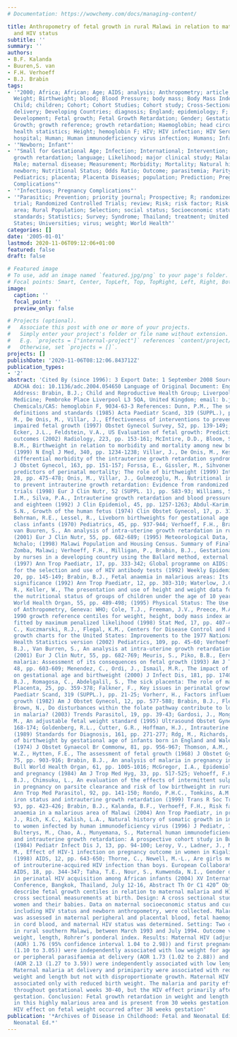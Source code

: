 ```yaml
---
# Documentation: https://wowchemy.com/docs/managing-content/

title: Anthropometry of fetal growth in rural Malawi in relation to maternal malaria
  and HIV status
subtitle: ''
summary: ''
authors:
- B.F. Kalanda
- Buuren,S. van
- F.H. Verhoeff
- B.J. Brabin
tags:
- '"2000; Africa; African; Age; AIDS; analysis; Anthropometry; article; birth; Birth
  Weight; Birthweight; blood; Blood Pressure; body mass; Body Mass Index; Centiles;
  Child; children; Cohort; Cohort Studies; Cohort study; Cross-Sectional Studies;
  delivery; Developing Countries; diagnosis; England; epidemiology; F; Female; Fetal
  Development; Fetal growth; Fetal Growth Retardation; Gender; Gestational Age; Gravidity;
  Growth; growth reference; growth retardation; Haemoglobin; head circumference; Health;
  health statistics; Height; hemoglobin F; HIV; HIV infection; HIV Seropositivity;
  hospital; Human; Human immunodeficiency virus infection; Humans; Infant; Infant"'
- '"Newborn; Infant"'
- '"Small for Gestational Age; Infection; International; Intervention; intrauterine
  growth retardation; language; Likelihood; major clinical study; Malaria; Malawi;
  Male; maternal disease; Measurement; Morbidity; Mortality; Natural history; Netherlands;
  newborn; Nutritional Status; Odds Ratio; Outcome; parasitemia; Parity; Pediatric;
  Pediatrics; placenta; Placenta Diseases; population; Prediction; Pregnancy; Pregnancy
  Complications"'
- '"Infectious; Pregnancy Complications"'
- '"Parasitic; Prevention; priority journal; Prospective; R; randomized controlled
  trial; Randomized Controlled Trials; review; Risk; risk factor; Risk Factors; rural
  area; Rural Population; Selection; social status; Socioeconomic status; standard;
  standards; Statistics; Survey; Syndrome; Thailand; treatment; United Kingdom; United
  States; Universities; virus; weight; World Health"'
categories: []
date: '2005-01-01'
lastmod: 2020-11-06T09:12:06+01:00
featured: false
draft: false

# Featured image
# To use, add an image named `featured.jpg/png` to your page's folder.
# Focal points: Smart, Center, TopLeft, Top, TopRight, Left, Right, BottomLeft, Bottom, BottomRight.
image:
  caption: ''
  focal_point: ''
  preview_only: false

# Projects (optional).
#   Associate this post with one or more of your projects.
#   Simply enter your project's folder or file name without extension.
#   E.g. `projects = ["internal-project"]` references `content/project/deep-learning/index.md`.
#   Otherwise, set `projects = []`.
projects: []
publishDate: '2020-11-06T08:12:06.843712Z'
publication_types:
- '2'
abstract: 'Cited By (since 1996): 3 Export Date: 1 September 2008 Source: Scopus CODEN:
  ADCHA doi: 10.1136/adc.2004.054650 Language of Original Document: English Correspondence
  Address: Brabin, B.J.; Child and Reproductive Health Group; Liverpool Sch. of Tropical
  Medicine; Pembroke Place Liverpool L3 5QA, United Kingdom; email: b.j.brabin@liv.ac.uk
  Chemicals/CAS: hemoglobin F, 9034-63-3 References: Dunn, P.M., The search for perinatal
  definitions and standards (1985) Acta Paediatr Scand, 319 (SUPPL.), pp. 7-16; Guemezoglu,
  M., De Onis, M., Villar, J., Effectiveness of interventions to prevent or treat
  impaired fetal growth (1997) Obstet Gynecol Survey, 52, pp. 139-149; Chu, P.W.,
  Ecker, J.L., Feldstein, V.A., US Evaluation of fetal growth: Prediction of neonatal
  outcomes (2002) Radiology, 223, pp. 153-161; McIntire, D.D., Bloom, S.L., Casey,
  B.M., Birthweight in relation to morbidity and mortality among new born infants
  (1999) N Engl J Med, 340, pp. 1234-1238; Villar, J., De Onis, M., Kestler, E., The
  differential morbidity of the intrauterine growth retardation syndrome (1990) Am
  J Obstet Gynecol, 163, pp. 151-157; Forssa, E., Gissler, M., Sihvonen, M., Maternal
  predictors of perinatal mortality: The role of birthweight (1999) Int J Epidemiol,
  28, pp. 475-478; Onis, M., Villar, J., Gulmezoglu, M., Nutritional interventions
  to prevent intrauterine growth retardation: Evidence from randomized controlled
  trials (1998) Eur J Clin Nutr, 52 (SUPPL. 1), pp. S83-93; Williams, S., St. George,
  I.M., Silva, P.A., Intrauterine growth retardation and blood pressure at age seven
  and eighteen (1992) J Clin Epidemiol, 45, pp. 1257-1263; Abdul-Karim, R.W., Beydoun,
  S.N., Growth of the human fetus (1974) Clin Obstet Gynecol, 17, p. 37; Babson, G.S.,
  Behrman, R.E., Lessel, R., Liveborn birthweights for gestational age of white middle
  class infants (1970) Pediatrics, 45, pp. 937-944; Verhoeff, F.H., Brabin, B.J.,
  van Buuren, S., An analysis of intra-uterine growth retardation in rural Malawi
  (2001) Eur J Clin Nutr, 55, pp. 682-689; (1995) Meteorological Data, 1993-1994.,
  Nchalo; (1998) Malawi Population and Housing Census. Summary of Final Results, 1.,
  Zomba, Malawi; Verhoeff, F.H., Milligan, P., Brabin, B.J., Gestational age assessment
  by nurses in a developing country using the Ballard method, external criteria only
  (1997) Ann Trop Paediatr, 17, pp. 333-342; Global programme on AIDS: Recommendations
  for the selection and use of HIV antibody tests (1992) Weekly Epidemiology Review,
  20, pp. 145-149; Brabin, B.J., Fetal anaemia in malarious areas: Its causes and
  significance (1992) Ann Trop Paediatr, 12, pp. 303-310; Waterlow, J.C., Buzina,
  R., Keller, W., The presentation and use of height and weight data for comparing
  the nutritional status of groups of children under the age of 10 year (1977) Bull
  World Health Organ, 55, pp. 489-498; (1995) Physical Status: The Use and Interpretation
  of Anthropometry, Geneva: WHO; Cole, T.J., Freeman, J.V., Preece, M.A., British
  1990 growth reference centiles for weight, height, body mass index and head circumference
  fitted by maximum penalized likelihood (1998) Stat Med, 17, pp. 407-429; Ogden,
  C., Kuczmarski, R.J., Flegal, K.M., Centers for Disease Control and Prevention 2000
  growth charts for the United States: Improvements to the 1977 National Center for
  Health Statistics version (2002) Pediatrics, 109, pp. 45-60; Verhoeff, F.H., Brabin,
  B.J., Van Burren, S., An analysis at intra-uterine growth retardation in rural Malawi
  (2001) Eur J Clin Nutr, 55, pp. 682-769; Meuris, S., Piko, B.B., Eerens, P., Gestational
  malaria: Assessment of its consequences on fetal growth (1993) Am J Trop Med Hyg,
  48, pp. 603-609; Menendez, C., Ordi, J., Ismail, M.R., The impact of placental malaria
  on gestational age and birthweight (2000) J Infect Dis, 181, pp. 1740-1745; Brabin,
  B.J., Romagosa, C., Abdelgalil, S., The sick placenta: The role of malaria (2004)
  Placenta, 25, pp. 359-378; Falkner, F., Key issues in perinatal growth (1985) Acta
  Paediatr Scand, 319 (SUPPL.), pp. 21-25; Vorherr, H., Factors influencing fetal
  growth (1982) Am J Obstet Gynecol, 12, pp. 577-588; Brabin, B.J., Fletcher, K.A.,
  Brown, N., Do disturbances within the folate pathway contribute to low birthweight
  in malaria? (2003) Trends Parasitol, 19, pp. 39-43; Gardosi, J., Mongelli, M., Wilcox,
  M., An adjustable fetal weight standard (1995) Ultrasound Obstet Gynecol, 6, pp.
  168-174; Goldenberg, R.L., Cutter, G.R., Hoffman, H.J., Intrauterine growth retardation
  (1989) Standards for Diagnosis, 161, pp. 271-277; Rdg, M., Richards, B., An analysis
  of birthweight by gestational age of infants born in England and Wales, 1967-1971
  (1974) J Obstet Gynaecol Br Commonw, 81, pp. 956-967; Thomson, A.M., Billewicz,
  W.Z., Hytten, F.E., The assessment of fetal growth (1968) J Obstet Gynaecol Br Commonw,
  75, pp. 903-916; Brabin, B.J., An analysis of malaria in pregnancy in Africa (1983)
  Bull World Health Organ, 61, pp. 1005-1016; McGregor, I.A., Epidemiology, malaria
  and pregnancy (1984) Am J Trop Med Hyg, 33, pp. 517-525; Vehoeff, F.H., Brabin,
  B.J., Chimsuku, L., An evaluation of the effects of intermittent sulphadoxine treatment
  in pregnancy on parsite clearance and risk of low birthweight in rural Malawi (1998)
  Ann Trop Med Parasitol, 92, pp. 141-150; Rondo, P.H.C., Tomkins, A.M., Maternal
  iron status and intrauterine growth retardation (1999) Trans R Soc Trop Med Hyg,
  93, pp. 423-426; Brabin, B.J., Kalanda, B.F., Verhoeff, F.H., Risk factors for fetal
  anaemia in a malarious area of Malawi (2004) Ann Trop Paediatr, in press; Moye,
  J., Rich, K.C., Kalish, L.A., Natural history of somatic growth in infants born
  to women infected by human immunodeficiency virus (1996) J Pediatr, 128, pp. 58-69;
  Bulterys, M., Chao, A., Munyemana, S., Maternal human immunodeficiency virus 1 infection
  and intrauterine growth retardation: A prospective cohort study in Butare, Rwanda
  (1984) Pediatr Infect Dis J, 13, pp. 94-100; Leroy, V., Ladner, J., Nyiraziraje,
  M., Effect of HIV-1 infection on pregnancy outcome in women in Kigali, Rwanda, 1992-1994
  (1998) AIDS, 12, pp. 643-650; Thorne, C., Newell, M.-L., Are girls more at risk
  of introuterine-acquired HIV infection than boys. European Collaborative Study (2004)
  AIDS, 18, pp. 344-347; Taha, T.E., Nour, S., Kumwenda, N.I., Gender differences
  in perinatal HIV acquisition among African infants (2004) XV International AIDS
  Conference, Bangkok, Thailand, July 12-16, Abstract Th Or C1 420” Objective: To
  describe fetal growth centiles in relation to maternal malaria and HIV status, using
  cross sectional measurements at birth. Design: A cross sectional study of pregnant
  women and their babies. Data on maternal socioeconomic status and current pregnancy,
  including HIV status and newborn anthropometry, were collected. Malaria parasitaemia
  was assessed in maternal peripheral and placental blood, fetal haemoglobin was measured
  in cord blood, and maternal HIV status was determined. Setting: Two district hospitals
  in rural southern Malawi, between March 1993 and July 1994. Outcome variables: Newborn
  weight, length, Rohrer’s ponderal index. Results: Maternal HIV (adjusted odds ratio
  (AOR) 1.76 (95% confidence interval 1.04 to 2.98)) and first pregnancy (AOR 1.83
  (1.10 to 3.05)) were independently associated with low weight for age. Placental
  or peripheral parasifaemia at delivery (AOR 1.73 (1.02 to 2.88)) and primigravidae
  (AOR 2.13 (1.27 to 3.59)) were independently associated with low length for age.
  Maternal malaria at delivery and primiparity were associated with reduced newborn
  weight and length but not with disproportionate growth. Maternal HIV infection was
  associated only with reduced birth weight. The malaria and parity effect occurred
  throughout gestational weeks 30-40, but the HIV effect primarily after 38 weeks
  gestation. Conclusion: Fetal growth retardation in weight and length commonly occurs
  in this highly malarious area and is present from 30 weeks gestation. A maternal
  HIV effect on fetal weight occurred after 38 weeks gestation'
publication: '*Archives of Disease in Childhood: Fetal and Neonatal Edition Arch.Dis.Child.Fetal
  Neonatal Ed.*'
---
```


